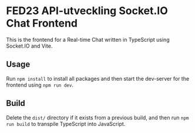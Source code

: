 # FED23 API-utveckling Socket.IO Chat Frontend

This is the frontend for a Real-time Chat written in TypeScript using Socket.IO and Vite.

## Usage

Run `npm install` to install all packages and then start the dev-server for the frontend using `npm run dev`.

## Build

Delete the `dist/` directory if it exists from a previous build, and then run `npm run build` to transpile TypeScript into JavaScript.
